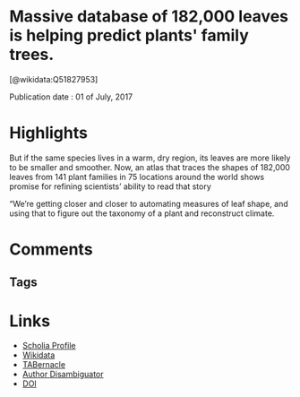 
Massive database of 182,000 leaves is helping predict plants' family trees.
===========================================================================
  
  [@wikidata:Q51827953]  
  
Publication date : 01 of July, 2017  

# Highlights

But if the same species
lives in a warm, dry region, its leaves are more
likely to be smaller and smoother.
Now, an atlas that traces the shapes of
182,000 leaves from 141 plant families in
75 locations around the world shows promise for refining scientists’ ability to read that
story

“We’re getting closer and closer to
automating measures of leaf shape, and using
that to figure out the taxonomy of a plant and
reconstruct climate.
# Comments

## Tags

# Links
  
 * [Scholia Profile](https://scholia.toolforge.org/work/Q51827953)  
 * [Wikidata](https://www.wikidata.org/wiki/Q51827953)  
 * [TABernacle](https://tabernacle.toolforge.org/?#/tab/manual/Q51827953/P921%3BP4510)  
 * [Author Disambiguator](https://author-disambiguator.toolforge.org/work_item_oauth.php?id=Q51827953&batch_id=&match=1&author_list_id=&doit=Get+author+links+for+work)  
 * [DOI](https://doi.org/10.1038/NATURE.2017.22230)  
